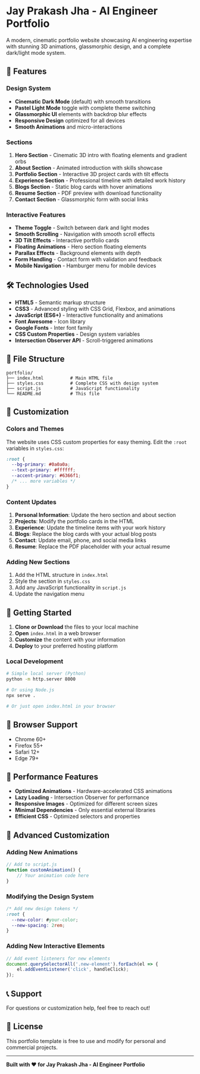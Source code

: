 # Jay Prakash Jha - AI Engineer Portfolio

A modern, cinematic portfolio website showcasing AI engineering expertise with stunning 3D animations, glassmorphic design, and a complete dark/light mode system.

## 🚀 Features

### Design System
- **Cinematic Dark Mode** (default) with smooth transitions
- **Pastel Light Mode** toggle with complete theme switching
- **Glassmorphic UI** elements with backdrop blur effects
- **Responsive Design** optimized for all devices
- **Smooth Animations** and micro-interactions

### Sections
1. **Hero Section** - Cinematic 3D intro with floating elements and gradient orbs
2. **About Section** - Animated introduction with skills showcase
3. **Portfolio Section** - Interactive 3D project cards with tilt effects
4. **Experience Section** - Professional timeline with detailed work history
5. **Blogs Section** - Static blog cards with hover animations
6. **Resume Section** - PDF preview with download functionality
7. **Contact Section** - Glassmorphic form with social links

### Interactive Features
- **Theme Toggle** - Switch between dark and light modes
- **Smooth Scrolling** - Navigation with smooth scroll effects
- **3D Tilt Effects** - Interactive portfolio cards
- **Floating Animations** - Hero section floating elements
- **Parallax Effects** - Background elements with depth
- **Form Handling** - Contact form with validation and feedback
- **Mobile Navigation** - Hamburger menu for mobile devices

## 🛠️ Technologies Used

- **HTML5** - Semantic markup structure
- **CSS3** - Advanced styling with CSS Grid, Flexbox, and animations
- **JavaScript (ES6+)** - Interactive functionality and animations
- **Font Awesome** - Icon library
- **Google Fonts** - Inter font family
- **CSS Custom Properties** - Design system variables
- **Intersection Observer API** - Scroll-triggered animations

## 📁 File Structure

```
portfolio/
├── index.html          # Main HTML file
├── styles.css          # Complete CSS with design system
├── script.js           # JavaScript functionality
└── README.md           # This file
```

## 🎨 Customization

### Colors and Themes
The website uses CSS custom properties for easy theming. Edit the `:root` variables in `styles.css`:

```css
:root {
  --bg-primary: #0a0a0a;
  --text-primary: #ffffff;
  --accent-primary: #6366f1;
  /* ... more variables */
}
```

### Content Updates
1. **Personal Information**: Update the hero section and about section
2. **Projects**: Modify the portfolio cards in the HTML
3. **Experience**: Update the timeline items with your work history
4. **Blogs**: Replace the blog cards with your actual blog posts
5. **Contact**: Update email, phone, and social media links
6. **Resume**: Replace the PDF placeholder with your actual resume

### Adding New Sections
1. Add the HTML structure in `index.html`
2. Style the section in `styles.css`
3. Add any JavaScript functionality in `script.js`
4. Update the navigation menu

## 🚀 Getting Started

1. **Clone or Download** the files to your local machine
2. **Open** `index.html` in a web browser
3. **Customize** the content with your information
4. **Deploy** to your preferred hosting platform

### Local Development
```bash
# Simple local server (Python)
python -m http.server 8000

# Or using Node.js
npx serve .

# Or just open index.html in your browser
```

## 📱 Browser Support

- Chrome 60+
- Firefox 55+
- Safari 12+
- Edge 79+

## 🎯 Performance Features

- **Optimized Animations** - Hardware-accelerated CSS animations
- **Lazy Loading** - Intersection Observer for performance
- **Responsive Images** - Optimized for different screen sizes
- **Minimal Dependencies** - Only essential external libraries
- **Efficient CSS** - Optimized selectors and properties

## 🔧 Advanced Customization

### Adding New Animations
```javascript
// Add to script.js
function customAnimation() {
    // Your animation code here
}
```

### Modifying the Design System
```css
/* Add new design tokens */
:root {
  --new-color: #your-color;
  --new-spacing: 2rem;
}
```

### Adding New Interactive Elements
```javascript
// Add event listeners for new elements
document.querySelectorAll('.new-element').forEach(el => {
    el.addEventListener('click', handleClick);
});
```

## 📞 Support

For questions or customization help, feel free to reach out!

## 📄 License

This portfolio template is free to use and modify for personal and commercial projects.

---

**Built with ❤️ for Jay Prakash Jha - AI Engineer Portfolio**